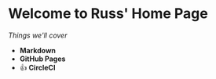 # Welcome to Russ' Home Page

*Things we'll cover*
  - **Markdown**
  - **GitHub Pages**
  - :+1: **CircleCI**

